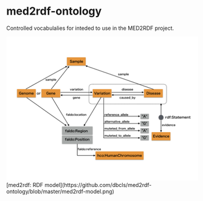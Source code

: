 # med2rdf-ontology
Controlled vocabulalies for inteded to use in the MED2RDF project.

<img width="800" alt="med2rdf: RDF model" src="https://github.com/dbcls/med2rdf-ontology/blob/master/med2rdf-model.png">
[med2rdf: RDF model](https://github.com/dbcls/med2rdf-ontology/blob/master/med2rdf-model.png)

